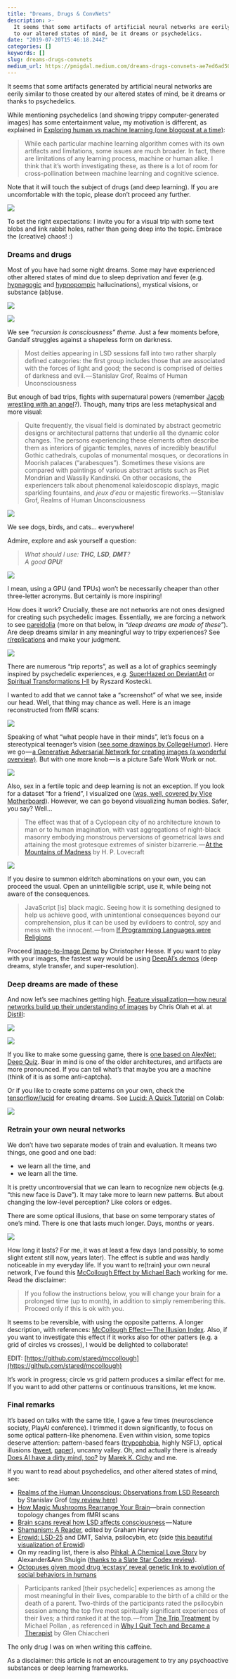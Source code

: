 ```yaml
---
title: "Dreams, Drugs & ConvNets"
description: >-
  It seems that some artifacts of artificial neural networks are eerily similar
  to our altered states of mind, be it dreams or psychedelics.
date: "2019-07-20T15:46:18.244Z"
categories: []
keywords: []
slug: dreams-drugs-convnets
medium_url: https://pmigdal.medium.com/dreams-drugs-convnets-ae7ed6ad50a5
---
```


It seems that some artifacts generated by artificial neural networks are eerily similar to those created by our altered states of mind, be it dreams or thanks to psychedelics.

While mentioning psychedelics (and showing trippy computer-generated images) has some entertainment value, my motivation is different, as explained in [Exploring human vs machine learning (one blogpost at a time)](https://p.migdal.pl/2019/07/15/human-machine-learning-motivation.html):

> While each particular machine learning algorithm comes with its own artifacts and limitations, some issues are much broader. In fact, there are limitations of any learning process, machine or human alike. I think that it’s worth investigating these, as there is a lot of room for cross-pollination between machine learning and cognitive science.

Note that it will touch the subject of drugs (and deep learning). If you are uncomfortable with the topic, please don’t proceed any further.

![](./00.jpg)

To set the right expectations: I invite you for a visual trip with some text blobs and link rabbit holes, rather than going deep into the topic. Embrace the (creative) chaos! :)

### Dreams and drugs

Most of you have had some night dreams. Some may have experienced other altered states of mind due to sleep deprivation and fever (e.g. [hypnagogic](https://en.wikipedia.org/wiki/Hypnagogia) and [hypnopompic](https://en.wikipedia.org/wiki/Hypnopompic) hallucinations), mystical visions, or substance (ab)use.

![](./01.jpg)

![](./02.jpg)

We see _“recursion is consciousness” theme._ Just a few moments before, Gandalf struggles against a shapeless form on darkness.

> Most deities appearing in LSD sessions fall into two rather sharply defined categories: the first group includes those that are associated with the forces of light and good; the second is comprised of deities of darkness and evil. — Stanislav Grof, Realms of Human Unconsciousness

But enough of bad trips, fights with supernatural powers (remember [Jacob wrestling with an angel](https://medium.com/@jeremyweate/jewish-prophetic-experience-and-entheogens-37d7d8b8b414)?). Though, many trips are less metaphysical and more visual:

> Quite frequently, the visual field is dominated by abstract geometric designs or architectural patterns that underlie all the dynamic color changes. The persons experiencing these ele­ments often describe them as interiors of gigantic temples, naves of incredibly beautiful Gothic cathedrals, cupolas of monumen­tal mosques, or decorations in Moorish palaces (“arabesques”). Sometimes these visions are compared with paintings of various abstract artists such as Piet Mondrian and Wassily Kandinski. On other occasions, the experiencers talk about phenomenal kalei­doscopic displays, magic sparkling fountains, and _jeux d’eau_ or majestic fireworks. — Stanislav Grof, Realms of Human Unconsciousness

![](./03.jpg)

We see dogs, birds, and cats… everywhere!

Admire, explore and ask yourself a question:

> _What should I use:_ **_THC_**_,_ **_LSD_**_,_ **_DMT_**_?  
> A good_ **_GPU_**_!_

![](./04.jpg)

I mean, using a GPU (and TPUs) won’t be necessarily cheaper than other three-letter acronyms. But certainly is more inspiring!

How does it work? Crucially, these are not networks are not ones designed for creating such psychedelic images. Essentially, we are forcing a network to see [pareidolia](https://en.wikipedia.org/wiki/Pareidolia) (more on that below, in _“deep dreams are made of these”_). Are deep dreams similar in any meaningful way to tripy experiences? See [r/replications](https://www.reddit.com/r/replications/) and make your judgment.

![](./05.jpeg)

There are numerous “trip reports”, as well as a lot of graphics seemingly inspired by psychedelic experiences, e.g. [SuperHazed on DeviantArt](https://www.deviantart.com/superphazed) or [Spiritual Transformations I-II](https://www.fuw.edu.pl/~kostecki/spiritual_transformations/index.html) by Ryszard Kostecki.

I wanted to add that we cannot take a “screenshot” of what we see, inside our head. Well, that thing may chance as well. Here is an image reconstructed from fMRI scans:

![](./06.jpeg)

Speaking of what “what people have in their minds”, let’s focus on a stereotypical teenager’s vision ([see some drawings by CollegeHumor](http://www.collegehumor.com/post/6308305/porn-o-vision)). Here we go — [a Generative Adversarial Network for creating images (a wonderful overview)](https://blog.floydhub.com/gans-story-so-far/). But with one more knob — is a picture Safe Work Work or not.

![](./07.jpg)

Also, sex in a fertile topic and deep learning is not an exception. If you look for a dataset “for a friend”, I visualized one ([was, well, covered by Vice Motherboard](https://www.vice.com/en_us/article/qv7bxw/machine-learning-map-reddit-sexual-fetish-kink-subreddits)). However, we can go beyond visualizing human bodies. Safer, you say? Well…

> The effect was that of a Cyclopean city of no architecture known to man or to human imagination, with vast aggregations of night-black masonry embodying monstrous perversions of geometrical laws and attaining the most grotesque extremes of sinister bizarrerie. — [At the Mountains of Madness](https://en.wikisource.org/wiki/At_the_Mountains_of_Madness) by H. P. Lovecraft

![](./08.jpeg)

If you desire to summon eldritch abominations on your own, you can proceed the usual. Open an unintelligible script, use it, while being not aware of the consequences.

> JavaScript \[is\] black magic. Seeing how it is something designed to help us achieve good, with unintentional consequences beyond our comprehension, plus it can be used by evildoers to control, spy and mess with the innocent. — from [If Programming Languages were Religions](http://kokizzu.blogspot.com/2015/02/if-programming-languages-were-religions.html)

Proceed [Image-to-Image Demo](https://affinelayer.com/pixsrv/) by Christopher Hesse. If you want to play with your images, the fastest way would be using [DeepAI’s demos](https://deepai.org/ai-image-processing) (deep dreams, style transfer, and super-resolution).

### Deep dreams are made of these

And now let’s see machines getting high. [Feature visualization — how neural networks build up their understanding of images](https://distill.pub/2017/feature-visualization/) by Chris Olah et al. at [Distill](https://distill.pub/):

![](./09.jpg)

![](./10.jpg)

If you like to make some guessing game, there is [one based on AlexNet: Deep Quiz](http://www.robots.ox.ac.uk/~vgg/research/deepquiz/). Bear in mind is one of the older architectures, and artifacts are more pronounced. If you can tell what’s that maybe you are a machine (think of it is as some anti-captcha).

Or if you like to create some patterns on your own, check the [tensorflow/lucid](https://github.com/tensorflow/lucid) for creating dreams. See [Lucid: A Quick Tutorial](https://research.google.com/seedbank/seed/lucid_a_quick_tutorial) on Colab:

![](./11.jpg)

### Retrain your own neural networks

We don’t have two separate modes of train and evaluation. It means two things, one good and one bad:

- we learn all the time, and
- we learn all the time.

It is pretty uncontroversial that we can learn to recognize new objects (e.g. “this new face is Dave”). It may take more to learn new patterns. But about changing the low-level perception? Like colors or edges.

There are some optical illusions, that base on some temporary states of one’s mind. There is one that lasts much longer. Days, months or years.

![](./12.jpg)

How long it lasts? For me, it was at least a few days (and possibly, to some slight extent still now, years later). The effect is subtle and was hardly noticeable in my everyday life. If you want to re(train) your own neural network, I’ve found this [McCollough Effect by Michael Bach](https://michaelbach.de/ot/col-McCollough/index.html) working for me. Read the disclaimer:

> If you follow the instructions below, you will change your brain for a prolonged time (up to month), in addition to simply remembering this. Proceed only if this is ok with you.

It seems to be reversible, with using the opposite patterns. A longer description, with references: [McCollough Effect — The Illusion Index](https://www.illusionsindex.org/ir/mccollough-effect). Also, if you want to investigate this effect if it works also for other patters (e.g. a grid of circles vs crosses), I would be delighted to collaborate!

EDIT: [https://github.com/stared/mccollough](https://github.com/stared/mccollough)

It’s work in progress; circle vs grid pattern produces a similar effect for me. If you want to add other patterns or continuous transitions, let me know.

### Final remarks

It’s based on talks with the same title, I gave a few times (neuroscience society, PlayAI conference). I trimmed it down significantly, to focus on some optical pattern-like phenomena. Even within vision, some topics deserve attention: pattern-based fears ([trypophobia](https://github.com/cytadela8/trypophobia), highly NSFL), optical illusions ([tweet](https://twitter.com/AliceProverbio/status/1050672406543486977), [paper](https://www.frontiersin.org/articles/10.3389/fpsyg.2018.00345/full)), uncanny valley. Oh, and actually there is already [Does AI have a dirty mind, too?](https://medium.com/@marekkcichy/does-ai-have-a-dirty-mind-too-6948430e4b2b) by [Marek K. Cichy](https://medium.com/u/5bf0995463b) and me.

If you want to read about psychedelics, and other altered states of mind, see:

- [Realms of the Human Unconscious: Observations from LSD Research](https://www.goodreads.com/book/show/196573.Realms_of_the_Human_Unconscious)  
  by Stanislav Grof ([my review here](https://www.goodreads.com/review/show/2772644842?book_show_action=true))
- [How Magic Mushrooms Rearrange Your Brain](https://www.wired.com/2014/10/magic-mushroom-brain/)—brain connection topology changes from fMRI scans
- [Brain scans reveal how LSD affects consciousness](https://www.nature.com/news/brain-scans-reveal-how-lsd-affects-consciousness-1.19727) — Nature
- [Shamanism: A Reader](https://www.goodreads.com/book/show/1596314.Shamanism), edited by Graham Harvey
- [Erowid: LSD-25](https://www.erowid.org/chemicals/lsd/lsd.shtml) and DMT, Salvia, psilocybin, etc (side [this beautiful visualization of Erowid](https://chemicalyouth.org/visualising-erowid/))
- On my reading list, there is also [Pihkal: A Chemical Love Story](https://www.amazon.com/Pihkal-Chemical-Story-Alexander-Shulgin/dp/0963009605/ref=as_li_ss_tl?ie=UTF8&qid=1470970245&sr=8-1&keywords=pihkal&linkCode=ll1&tag=slastacod-20&linkId=53494a31d89320b8466fd5124fd0e3d1) by Alexander&Ann Shulgin ([thanks to a Slate Star Codex review](https://slatestarcodex.com/2016/08/11/book-review-pihkal/)).
- [Octopuses given mood drug ‘ecstasy’ reveal genetic link to evolution of social behaviors in humans](https://phys.org/news/2018-09-octopuses-mood-drug-ecstasy-reveal.html)

> Participants ranked \[their psychedelic\] experiences as among the most meaningful in their lives, comparable to the birth of a child or the death of a parent. Two-thirds of the participants rated the psilocybin session among the top five most spiritually significant experiences of their lives; a third ranked it at the top. — from [The Trip Treatment](https://www.newyorker.com/magazine/2015/02/09/trip-treatment) by Michael Pollan , as referenced in [Why I Quit Tech and Became a Therapist](http://glench.com/WhyIQuitTechAndBecameATherapist/) by Glen Chiaccheri

The only drug I was on when writing this caffeine.

As a disclaimer: this article is not an encouragement to try any psychoactive substances or deep learning frameworks.
